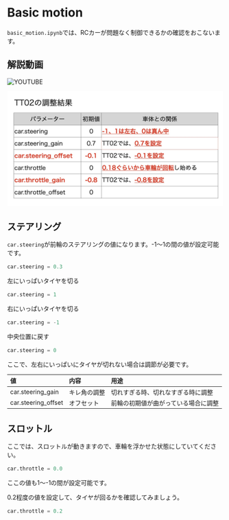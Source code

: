 # Basic motion

`basic_motion.ipynb`では、RCカーが問題なく制御できるかの確認をおこないます。

## 解説動画

![YOUTUBE](N1S-jHLPUVU)

![](./img/tt02_param.jpg)

## ステアリング

`car.steering`が前輪のステアリングの値になります。-1〜1の間の値が設定可能です。

```python
car.steering = 0.3
```

左にいっぱいタイヤを切る

```python
car.steering = 1
```

右にいっぱいタイヤを切る

```python
car.steering = -1
```

中央位置に戻す

```python
car.steering = 0
```

ここで、左右にいっぱいにタイヤが切れない場合は調節が必要です。

|値|内容|用途|
|:--|:--|:--|
|car.steering_gain| キレ角の調整 | 切れすぎる時、切れなすぎる時に調整 |
|car.steering_offset| オフセット| 前輪の初期値が曲がっている場合に調整 |

## スロットル

ここでは、スロットルが動きますので、車輪を浮かせた状態にしていてください。

```python
car.throttle = 0.0
```

ここの値も1〜-1の間が設定可能です。

0.2程度の値を設定して、タイヤが回るかを確認してみましょう。

```python
car.throttle = 0.2
```